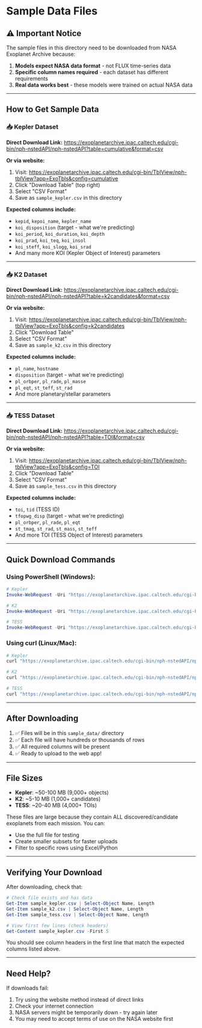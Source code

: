 # Sample Data Files

## ⚠️ Important Notice

The sample files in this directory need to be downloaded from NASA Exoplanet Archive because:

1. **Models expect NASA data format** - not FLUX time-series data
2. **Specific column names required** - each dataset has different requirements
3. **Real data works best** - these models were trained on actual NASA data

---

## How to Get Sample Data

### 📥 Kepler Dataset

**Direct Download Link:**
https://exoplanetarchive.ipac.caltech.edu/cgi-bin/nph-nstedAPI/nph-nstedAPI?table=cumulative&format=csv

**Or via website:**
1. Visit: https://exoplanetarchive.ipac.caltech.edu/cgi-bin/TblView/nph-tblView?app=ExoTbls&config=cumulative
2. Click "Download Table" (top right)
3. Select "CSV Format"
4. Save as `sample_kepler.csv` in this directory

**Expected columns include:**
- `kepid`, `kepoi_name`, `kepler_name`
- `koi_disposition` (target - what we're predicting)
- `koi_period`, `koi_duration`, `koi_depth`
- `koi_prad`, `koi_teq`, `koi_insol`
- `koi_steff`, `koi_slogg`, `koi_srad`
- And many more KOI (Kepler Object of Interest) parameters

---

### 📥 K2 Dataset

**Direct Download Link:**
https://exoplanetarchive.ipac.caltech.edu/cgi-bin/nph-nstedAPI/nph-nstedAPI?table=k2candidates&format=csv

**Or via website:**
1. Visit: https://exoplanetarchive.ipac.caltech.edu/cgi-bin/TblView/nph-tblView?app=ExoTbls&config=k2candidates
2. Click "Download Table"
3. Select "CSV Format"
4. Save as `sample_k2.csv` in this directory

**Expected columns include:**
- `pl_name`, `hostname`
- `disposition` (target - what we're predicting)
- `pl_orbper`, `pl_rade`, `pl_masse`
- `pl_eqt`, `st_teff`, `st_rad`
- And more planetary/stellar parameters

---

### 📥 TESS Dataset

**Direct Download Link:**
https://exoplanetarchive.ipac.caltech.edu/cgi-bin/nph-nstedAPI/nph-nstedAPI?table=TOI&format=csv

**Or via website:**
1. Visit: https://exoplanetarchive.ipac.caltech.edu/cgi-bin/TblView/nph-tblView?app=ExoTbls&config=TOI
2. Click "Download Table"
3. Select "CSV Format"
4. Save as `sample_tess.csv` in this directory

**Expected columns include:**
- `toi`, `tid` (TESS ID)
- `tfopwg_disp` (target - what we're predicting)
- `pl_orbper`, `pl_rade`, `pl_eqt`
- `st_tmag`, `st_rad`, `st_mass`, `st_teff`
- And more TOI (TESS Object of Interest) parameters

---

## Quick Download Commands

### Using PowerShell (Windows):

```powershell
# Kepler
Invoke-WebRequest -Uri "https://exoplanetarchive.ipac.caltech.edu/cgi-bin/nph-nstedAPI/nph-nstedAPI?table=cumulative&format=csv" -OutFile "sample_kepler.csv"

# K2
Invoke-WebRequest -Uri "https://exoplanetarchive.ipac.caltech.edu/cgi-bin/nph-nstedAPI/nph-nstedAPI?table=k2candidates&format=csv" -OutFile "sample_k2.csv"

# TESS
Invoke-WebRequest -Uri "https://exoplanetarchive.ipac.caltech.edu/cgi-bin/nph-nstedAPI/nph-nstedAPI?table=TOI&format=csv" -OutFile "sample_tess.csv"
```

### Using curl (Linux/Mac):

```bash
# Kepler
curl "https://exoplanetarchive.ipac.caltech.edu/cgi-bin/nph-nstedAPI/nph-nstedAPI?table=cumulative&format=csv" -o sample_kepler.csv

# K2  
curl "https://exoplanetarchive.ipac.caltech.edu/cgi-bin/nph-nstedAPI/nph-nstedAPI?table=k2candidates&format=csv" -o sample_k2.csv

# TESS
curl "https://exoplanetarchive.ipac.caltech.edu/cgi-bin/nph-nstedAPI/nph-nstedAPI?table=TOI&format=csv" -o sample_tess.csv
```

---

## After Downloading

1. ✅ Files will be in this `sample_data/` directory
2. ✅ Each file will have hundreds or thousands of rows
3. ✅ All required columns will be present
4. ✅ Ready to upload to the web app!

---

## File Sizes

- **Kepler**: ~50-100 MB (9,000+ objects)
- **K2**: ~5-10 MB (1,000+ candidates)
- **TESS**: ~20-40 MB (4,000+ TOIs)

These files are large because they contain ALL discovered/candidate exoplanets from each mission. You can:
- Use the full file for testing
- Create smaller subsets for faster uploads
- Filter to specific rows using Excel/Python

---

## Verifying Your Download

After downloading, check that:

```powershell
# Check file exists and has data
Get-Item sample_kepler.csv | Select-Object Name, Length
Get-Item sample_k2.csv | Select-Object Name, Length
Get-Item sample_tess.csv | Select-Object Name, Length

# View first few lines (check headers)
Get-Content sample_kepler.csv -First 5
```

You should see column headers in the first line that match the expected columns listed above.

---

## Need Help?

If downloads fail:
1. Try using the website method instead of direct links
2. Check your internet connection
3. NASA servers might be temporarily down - try again later
4. You may need to accept terms of use on the NASA website first

